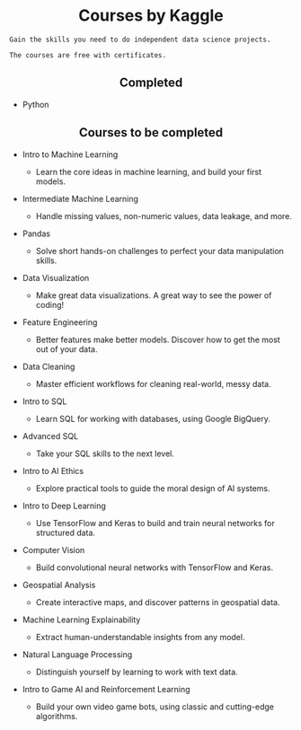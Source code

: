 # <div align='center'>Courses by Kaggle</div>

```
Gain the skills you need to do independent data science projects.

The courses are free with certificates.
```

## <div align='center'>Completed</div>
* Python

## <div align='center'>Courses to be completed</div>
* Intro to Machine Learning
  * Learn the core ideas in machine learning, and build your first models.
  
* Intermediate Machine Learning
  * Handle missing values, non-numeric values, data leakage, and more.
 
* Pandas
  * Solve short hands-on challenges to perfect your data manipulation skills.
  
* Data Visualization
  * Make great data visualizations. A great way to see the power of coding!

* Feature Engineering
  * Better features make better models. Discover how to get the most out of your data.

* Data Cleaning
  * Master efficient workflows for cleaning real-world, messy data.

* Intro to SQL
  * Learn SQL for working with databases, using Google BigQuery.

* Advanced SQL
  * Take your SQL skills to the next level.

* Intro to AI Ethics
  * Explore practical tools to guide the moral design of AI systems.

* Intro to Deep Learning
    * Use TensorFlow and Keras to build and train neural networks for structured data.

* Computer Vision
  * Build convolutional neural networks with TensorFlow and Keras.

* Geospatial Analysis
  * Create interactive maps, and discover patterns in geospatial data.

* Machine Learning Explainability
  * Extract human-understandable insights from any model.

* Natural Language Processing
  * Distinguish yourself by learning to work with text data.

* Intro to Game AI and Reinforcement Learning
  * Build your own video game bots, using classic and cutting-edge algorithms.
